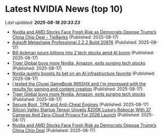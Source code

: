 # Latest NVIDIA News (top 10)
_Last updated: **2025-08-18 20:33:23**_

- [Nvidia and AMD Stocks Face Fresh Risk as Democrats Oppose Trump’s China Chip Deal - TipRanks](https://slashdot.org/firehose.pl?op=view&amp;id=178714854) (Published: 2025-08-17)
- [Agisoft Metashape Professional 2.2.2 Build 20976](https://post.rlsbb.ru/agisoft-metashape-professional-2-2-2-build-20976/) (Published: 2025-08-17)
- [Bill Ackman pours billions into 2 tech stocks amid AI boom](https://www.thestreet.com/technology/bill-ackman-pours-billions-into-2-tech-stocks-amid-ai-boom) (Published: 2025-08-17)
- [Tiger Global buys more Nvidia, Amazon, exits surging tech stocks](https://biztoc.com/x/075efbacc9bea22d) (Published: 2025-08-17)
- [Nvidia quietly boosts its bet on an AI infrastructure favorite](https://biztoc.com/x/6991ebdc668f1b1c) (Published: 2025-08-17)
- [I tested the Chuwi GameBook 9955HX and I'm impressed with the results for gaming and content creation](https://www.techradar.com/computing/chuwi-gamebook-9955hx-creator-laptop-review) (Published: 2025-08-17)
- [Tiger Global buys more Nvidia, Amazon, exits surging tech stocks](https://www.thestreet.com/investing/tiger-global-buys-more-nvidia-amazon-exits-surging-tech-stocks) (Published: 2025-08-17)
- [Secure Boot, TPM and Anti-Cheat Engines](https://andrewmoore.ca/blog/post/anticheat-secure-boot-tpm/) (Published: 2025-08-17)
- [Silicon Valley Startup Tensor Unveils $200K Luxury Robocar With 37 Cameras And Zero-Cloud Privacy For 2026 Launch](https://finance.yahoo.com/news/silicon-valley-startup-tensor-unveils-170144859.html) (Published: 2025-08-17)
- [Nvidia and AMD Stocks Face Fresh Risk as Democrats Oppose Trump’s China Chip Deal](https://biztoc.com/x/68fa49f09d9127e2) (Published: 2025-08-17)
